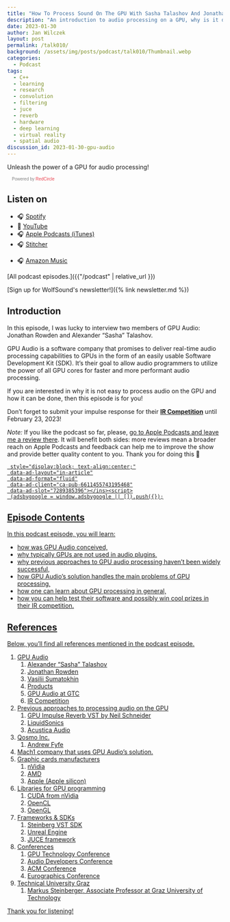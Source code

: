 ```yaml
---
title: "How To Process Sound On The GPU With Sasha Talashov And Jonathan Rowden From GPU Audio | WolfTalk #010"
description: "An introduction to audio processing on a GPU, why is it difficult, how to learn it, and how to write GPU-based plugins."
date: 2023-01-30
author: Jan Wilczek
layout: post
permalink: /talk010/
background: /assets/img/posts/podcast/talk010/Thumbnail.webp
categories:
  - Podcast
tags:
  - C++
  - learning
  - research
  - convolution
  - filtering
  - juce
  - reverb
  - hardware
  - deep learning
  - virtual reality
  - spatial audio
discussion_id: 2023-01-30-gpu-audio
---
```

Unleash the power of a GPU for audio processing!

<script async defer onload="redcircleIframe();" src="https://api.podcache.net/embedded-player/sh/bf40a1d2-7e41-4ddb-8c3a-ed82394723ba/ep/8360efb2-3406-45eb-b670-80264f6da7d7"></script><div class="redcirclePlayer-8360efb2-3406-45eb-b670-80264f6da7d7"></div><style>.redcircle-link:link {color: #ea404d;text-decoration: none;    }.redcircle-link:hover {color: #ea404d;}.redcircle-link:active {color: #ea404d;}.redcircle-link:visited {color: #ea404d;}</style>
<p style="margin-top:3px;margin-left:11px;font-family: sans-serif;font-size: 10px; color: gray;">Powered by <a class="redcircle-link" href="https://redcircle.com?utm_source=rc_embedded_player&utm_medium=web&utm_campaign=embedded_v1">RedCircle</a></p>

## Listen on

* 🎧 [Spotify](https://open.spotify.com/episode/0vSR8CltTZyom4uUDuFJvP?si=b1d7a7e9c9494c78)
* 🎥 [YouTube](https://youtu.be/K58ZEtF1row)
* 🎧 [Apple Podcasts (iTunes)](https://podcasts.apple.com/us/podcast/how-to-process-sound-on-the-gpu-with-sasha/id1595913701?i=1000597209178)
* 🎧 [Stitcher](https://www.stitcher.com/show/wolftalk-podcast-about-audio-programming-people-careers-learning/episode/how-to-process-sound-on-the-gpu-with-sasha-talashov-and-jonathan-rowden-from-gpu-audio-wolftalk-010-211336917)
<!-- * 🎧 [TuneIn Radio](<>) -->
* 🎧 [Amazon Music](https://music.amazon.com/podcasts/b42682b5-61ba-4a6f-8b11-aed42b07ef9f/episodes/8da4b65a-e077-47c1-822a-4615c858540f/how-to-process-sound-on-the-gpu-with-sasha-talashov-and-jonathan-rowden-from-gpu-audio-wolftalk-010)
<!-- * 🎧 [Google Podcasts]() -->

[All podcast episodes.]({{"/podcast" | relative_url }})

[Sign up for WolfSound's newsletter!]({% link newsletter.md %})

## Introduction

In this episode, I was lucky to interview two members of GPU Audio: Jonathan Rowden and Alexander “Sasha” Talashov.

GPU Audio is a software company that promises to deliver real-time audio processing capabilities to GPUs in the form of an easily usable Software Development Kit (SDK). It’s their goal to allow audio programmers to utilize the power of all GPU cores for faster and more performant audio processing.

If you are interested in why it is not easy to process audio on the GPU and how it can be done, then this episode is for you!

Don’t forget to submit your impulse response for their **[IR Competition](https://www.gpu.audio/ircompetition)** until February 23, 2023!

*Note:* If you like the podcast so far, please, [go to Apple Podcasts and leave me a review there](https://podcasts.apple.com/us/podcast/wolftalk-podcast-about-audio-programming-people-careers/id1595913701). It will benefit both sides: more reviews mean a broader reach on Apple Podcasts and feedback can help me to improve the show and provide better quality content to you. Thank you for doing this 🙏

<script defer src="https://pagead2.googlesyndication.com/pagead/js/adsbygoogle.js?client=ca-pub-6611455743195468"
     crossorigin="anonymous"></script><ins class="adsbygoogle"
     style="display:block; text-align:center;"
     data-ad-layout="in-article"
     data-ad-format="fluid"
     data-ad-client="ca-pub-6611455743195468"
     data-ad-slot="7289385396"></ins><script>
     (adsbygoogle = window.adsbygoogle || []).push({});
</script>

## Episode Contents

In this podcast episode, you will learn:

* how was GPU Audio conceived,
* why typically GPUs are not used in audio plugins,
* why previous approaches to GPU audio processing haven’t been widely successful,
* how GPU Audio’s solution handles the main problems of GPU processing,
* how one can learn about GPU processing in general,
* how you can help test their software and possibly win cool prizes in their IR competition.

## References

Below, you’ll find all references mentioned in the podcast episode.

1. [GPU Audio](https://www.gpu.audio/)
    1. [Alexander “Sasha” Talashov](https://www.linkedin.com/in/alexander-sasha-talashov-39392053/)
    2. [Jonathan Rowden](https://www.linkedin.com/in/jonathanrowden/)
    3. [Vasilii Sumatokhin](https://www.linkedin.com/in/vasiliysumatokhin/)
    4. [Products](https://www.gpu.audio/products)
    5. [GPU Audio at GTC](https://www.nvidia.com/en-us/on-demand/session/gtcspring22-s41841/)
    6. [IR Competition](http://www.gpu.audio/ircompetition)
2. Previous approaches to processing audio on the GPU
    1. [GPU Impulse Reverb VST by Neil Schneider](https://gpuimpulsereverb.de/)
    2. [LiquidSonics](https://www.liquidsonics.com/)
    3. [Acustica Audio](https://www.acustica-audio.com/store)
3. [Qosmo Inc.](https://qosmo.jp/)
    1. [Andrew Fyfe](https://www.linkedin.com/in/andrewfyfe93/)
4. [Mach1 company](https://www.mach1.tech/) that uses GPU Audio’s solution.
5. Graphic cards manufacturers
    1. nVidia
    2. AMD
    3. Apple (Apple silicon)
6. Libraries for GPU programming
    1. [CUDA from nVidia](https://developer.nvidia.com/cuda-toolkit)
    2. [OpenCL](https://www.khronos.org/opencl/)
    3. [OpenGL](https://www.opengl.org/)
7. Frameworks & SDKs
    1. [Steinberg VST SDK](https://www.steinberg.net/vst-instruments/)
    2. [Unreal Engine](https://www.unrealengine.com/en-US)
    3. [JUCE framework](https://juce.com/)
8. Conferences
    1. [GPU Technology Conference](https://www.nvidia.com/gtc/)
    2. [Audio Developers Conference](https://audio.dev/)
    3. [ACM Conference](https://www.acm.org/conferences)
    4. [Eurographics Conference](https://www.eg.org/wp/)
9. [Technical University Graz](https://www.tugraz.at/en/home/)
    1. [Markus Steinberger, Associate Professor at Graz University of Technology](https://www.markussteinberger.net/)

Thank you for listening!
